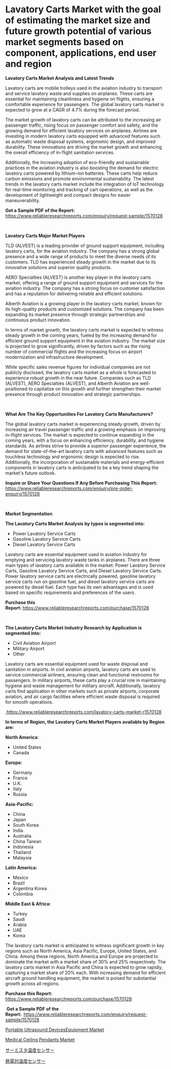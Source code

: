 <p><h1>Lavatory Carts Market with the goal of estimating the market size and future growth potential of various market segments based on component, applications, end user and region</h1></p><p><strong>Lavatory Carts Market Analysis and Latest Trends</strong></p>
<p><p>Lavatory carts are mobile trolleys used in the aviation industry to transport and service lavatory waste and supplies on airplanes. These carts are essential for maintaining cleanliness and hygiene on flights, ensuring a comfortable experience for passengers. The global lavatory carts market is expected to grow at a CAGR of 4.7% during the forecast period.</p><p>The market growth of lavatory carts can be attributed to the increasing air passenger traffic, rising focus on passenger comfort and safety, and the growing demand for efficient lavatory services on airplanes. Airlines are investing in modern lavatory carts equipped with advanced features such as automatic waste disposal systems, ergonomic design, and improved durability. These innovations are driving the market growth and enhancing the overall efficiency of in-flight sanitation services.</p><p>Additionally, the increasing adoption of eco-friendly and sustainable practices in the aviation industry is also boosting the demand for electric lavatory carts powered by lithium-ion batteries. These carts help reduce carbon emissions and promote environmental sustainability. The latest trends in the lavatory carts market include the integration of IoT technology for real-time monitoring and tracking of cart operations, as well as the development of lightweight and compact designs for easier maneuverability.</p></p>
<p><strong>Get a Sample PDF of the Report:&nbsp;</strong> <a href="https://www.reliableresearchreports.com/enquiry/request-sample/1570128">https://www.reliableresearchreports.com/enquiry/request-sample/1570128</a></p>
<p>&nbsp;</p>
<p><strong>Lavatory Carts Major Market Players</strong></p>
<p><p>TLD (ALVEST) is a leading provider of ground support equipment, including lavatory carts, for the aviation industry. The company has a strong global presence and a wide range of products to meet the diverse needs of its customers. TLD has experienced steady growth in the market due to its innovative solutions and superior quality products.</p><p>AERO Specialties (ALVEST) is another key player in the lavatory carts market, offering a range of ground support equipment and services for the aviation industry. The company has a strong focus on customer satisfaction and has a reputation for delivering reliable and efficient solutions.</p><p>Alberth Aviation is a growing player in the lavatory carts market, known for its high-quality products and customized solutions. The company has been expanding its market presence through strategic partnerships and continuous product innovation.</p><p>In terms of market growth, the lavatory carts market is expected to witness steady growth in the coming years, fueled by the increasing demand for efficient ground support equipment in the aviation industry. The market size is projected to grow significantly, driven by factors such as the rising number of commercial flights and the increasing focus on airport modernization and infrastructure development.</p><p>While specific sales revenue figures for individual companies are not publicly disclosed, the lavatory carts market as a whole is forecasted to experience robust growth in the near future. Companies such as TLD (ALVEST), AERO Specialties (ALVEST), and Alberth Aviation are well-positioned to capitalize on this growth and further strengthen their market presence through product innovation and strategic partnerships.</p></p>
<p>&nbsp;</p>
<p><strong>What Are The Key Opportunities For Lavatory Carts Manufacturers?</strong></p>
<p><p>The global lavatory carts market is experiencing steady growth, driven by increasing air travel passenger traffic and a growing emphasis on improving in-flight services. The market is expected to continue expanding in the coming years, with a focus on enhancing efficiency, durability, and hygiene standards. As airlines strive to provide a superior passenger experience, the demand for state-of-the-art lavatory carts with advanced features such as touchless technology and ergonomic design is expected to rise. Additionally, the incorporation of sustainable materials and energy-efficient components in lavatory carts is anticipated to be a key trend shaping the market's future outlook.</p></p>
<p><strong>Inquire or Share Your Questions If Any Before Purchasing This Report:</strong> <a href="https://www.reliableresearchreports.com/enquiry/pre-order-enquiry/1570128">https://www.reliableresearchreports.com/enquiry/pre-order-enquiry/1570128</a></p>
<p>&nbsp;</p>
<p><strong>Market Segmentation</strong></p>
<p><strong>The Lavatory Carts Market Analysis by types is segmented into:</strong></p>
<p><ul><li>Power Lavatory Service Carts</li><li>Gasoline Lavatory Service Carts</li><li>Diesel Lavatory Service Carts</li></ul></p>
<p><p>Lavatory carts are essential equipment used in aviation industry for emptying and servicing lavatory waste tanks in airplanes. There are three main types of lavatory carts available in the market: Power Lavatory Service Carts, Gasoline Lavatory Service Carts, and Diesel Lavatory Service Carts. Power lavatory service carts are electrically powered, gasoline lavatory service carts run on gasoline fuel, and diesel lavatory service carts are powered by diesel fuel. Each type has its own advantages and is used based on specific requirements and preferences of the users.</p></p>
<p><strong>Purchase this Report:&nbsp;</strong><a href="https://www.reliableresearchreports.com/purchase/1570128">https://www.reliableresearchreports.com/purchase/1570128</a></p>
<p>&nbsp;</p>
<p><strong>The Lavatory Carts Market Industry Research by Application is segmented into:</strong></p>
<p><ul><li>Civil Aviation Airport</li><li>Military Airport</li><li>Other</li></ul></p>
<p><p>Lavatory carts are essential equipment used for waste disposal and sanitation in airports. In civil aviation airports, lavatory carts are used to service commercial airliners, ensuring clean and functional restrooms for passengers. In military airports, these carts play a crucial role in maintaining hygiene and waste management for military aircraft. Additionally, lavatory carts find application in other markets such as private airports, corporate aviation, and air cargo facilities where efficient waste disposal is required for smooth operations.</p></p>
<p><a href="https://www.reliableresearchreports.com/lavatory-carts-market-r1570128">&nbsp;https://www.reliableresearchreports.com/lavatory-carts-market-r1570128</a></p>
<p><strong>In terms of Region, the Lavatory Carts Market Players available by Region are:</strong></p>
<p>
    <p> <strong> North America: </strong>
        <ul>
            <li>United States</li>
            <li>Canada</li>
        </ul>
        </p> 
    <p> <strong> Europe: </strong>
        <ul>
            <li>Germany</li>
            <li>France</li>
            <li>U.K.</li>
            <li>Italy</li>
            <li>Russia</li>
        </ul>
        </p> 
    <p> <strong> Asia-Pacific: </strong>
        <ul>
            <li>China</li>
            <li>Japan</li>
            <li>South Korea</li>
            <li>India</li>
            <li>Australia</li>
            <li>China Taiwan</li>
            <li>Indonesia</li>
            <li>Thailand</li>
            <li>Malaysia</li>
        </ul>
        </p> 
    <p> <strong> Latin America: </strong>
        <ul>
            <li>Mexico</li>
            <li>Brazil</li>
            <li>Argentina Korea</li>
            <li>Colombia</li>
        </ul>
        </p> 
    <p> <strong> Middle East & Africa: </strong>
        <ul>
            <li>Turkey</li>
            <li>Saudi</li>
            <li>Arabia</li>
            <li>UAE</li>
            <li>Korea</li>
        </ul>
    </p>
    </p>
<p><p>The lavatory carts market is anticipated to witness significant growth in key regions such as North America, Asia Pacific, Europe, United States, and China. Among these regions, North America and Europe are projected to dominate the market with a market share of 30% and 25% respectively. The lavatory carts market in Asia Pacific and China is expected to grow rapidly, capturing a market share of 20% each. With increasing demand for efficient aircraft ground handling equipment, the market is poised for substantial growth across all regions.</p></p>
<p><strong>Purchase this Report: </strong><a href="https://www.reliableresearchreports.com/purchase/1570128">https://www.reliableresearchreports.com/purchase/1570128</a></p>
<p>&nbsp;<strong>Get a Sample PDF of the Report:&nbsp;&nbsp;</strong><a href="https://www.reliableresearchreports.com/enquiry/request-sample/1570128">https://www.reliableresearchreports.com/enquiry/request-sample/1570128</a></p>
<p><strong></strong></p>
<p><p><a href="https://www.linkedin.com/pulse/portable-ultrasound-devicesequipment-market-insight-spvne?trackingId=S%2BT0BMYutepEdYJxhUtjFA%3D%3D">Portable Ultrasound DevicesEquipment Market</a></p><p><a href="https://www.linkedin.com/pulse/medical-ceiling-pendants-market-size-outlook-forecast-mloxe?trackingId=nyy6Lt45diTKp2QdZB2woA%3D%3D">Medical Ceiling Pendants Market</a></p><p><a href="https://github.com/dadanedu33/Market-Research-Report-List-1/blob/main/679069630042.md">サーミスタ温度センサー</a></p><p><a href="https://github.com/zoetazuur/Market-Research-Report-List-1/blob/main/852021930043.md">熱電対温度センサー</a></p></p>